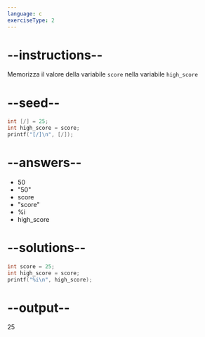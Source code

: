 ```yaml
---
language: c
exerciseType: 2
---
```


# --instructions--

Memorizza il valore della variabile `score` nella variabile `high_score`

# --seed--

```c
int [/] = 25;
int high_score = score;
printf("[/]\n", [/]);
```

# --answers--

- 50
- "50"
- score
- "score"
- %i
- high_score

# --solutions--

```c
int score = 25;
int high_score = score;
printf("%i\n", high_score);
```

# --output--

25
